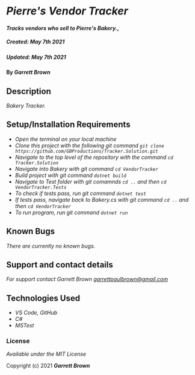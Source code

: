 # _Pierre's Vendor Tracker_

#### _Tracks vendors who sell to Pierre's Bakery._, 
##### _Created: May 7th 2021_
##### _Updated: May 7th 2021_

#### By _**Garrett Brown**_

## Description

_Bakery Tracker._

## Setup/Installation Requirements

* _Open the terminal on your local machine_
* _Clone this project with the following git command `git clone https://github.com/GBProductions/Tracker.Solution.git`_
* _Navigate to the top level of the repository with the command `cd Tracker.Solution`_
* _Navigate into Bakery with git command `cd VendorTracker`_
* _Build project with git command `dotnet build`_
* _Navigate to Test folder with git comamnds `cd ..` and then `cd VendorTracker.Tests`_ 
* _To check if tests pass, run git command `dotnet test`_
* _If tests pass, navigate back to Bakery.cs with git command `cd ..` and then `cd VendorTracker`_
* _To run program, run git command `dotnet run`_
 

## Known Bugs

_There are currently no known bugs._

## Support and contact details

_For support contact Garrett Brown <garrettpaulbrown@gmail.com>_

## Technologies Used

* _VS Code, GitHub_
* _C#_
* _MSTest_

### License

*Available under the MIT License*

Copyright (c) 2021 **_Garrett Brown_**
